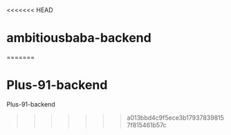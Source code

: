<<<<<<< HEAD
# ambitiousbaba-backend
 
=======
# Plus-91-backend
Plus-91-backend
>>>>>>> a013bbd4c9f5ece3b179378398157f815461b57c
